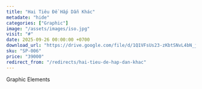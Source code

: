 ```yaml
---
title: "Hai Tiêu Đề Hấp Dẫn Khác"
metadate: "hide"
categories: ["Graphic"]
image: "/assets/images/iso.jpg"
visit: "#"
date: 2025-09-26 00:00:00 +0700
download_url: "https://drive.google.com/file/d/1Q1VFsUs23-zKbtSNvL4bN_jPDYNnmeMx/view?usp=drive_link"
sku: "SP-006"
price: "39000"
redirect_from: "/redirects/hai-tieu-de-hap-dan-khac"
---
```

Graphic Elements

